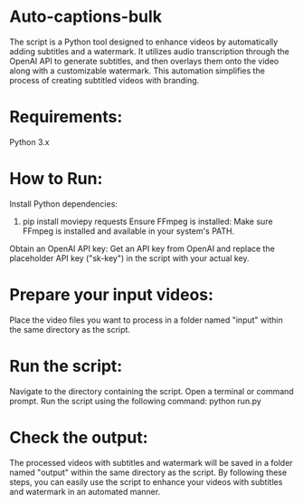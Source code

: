 # Auto-captions-bulk
The script is a Python tool designed to enhance videos by automatically adding subtitles and a watermark. It utilizes audio transcription through the OpenAI API to generate subtitles, and then overlays them onto the video along with a customizable watermark. This automation simplifies the process of creating subtitled videos with branding.

# Requirements:
Python 3.x

# How to Run:
Install Python dependencies:
1. pip install moviepy requests
Ensure FFmpeg is installed: Make sure FFmpeg is installed and available in your system's PATH.

Obtain an OpenAI API key: Get an API key from OpenAI and replace the placeholder API key ("sk-key") in the script with your actual key.

# Prepare your input videos:
Place the video files you want to process in a folder named "input" within the same directory as the script.

# Run the script:
Navigate to the directory containing the script.
Open a terminal or command prompt.
Run the script using the following command:
python run.py

# Check the output:
The processed videos with subtitles and watermark will be saved in a folder named "output" within the same directory as the script.
By following these steps, you can easily use the script to enhance your videos with subtitles and watermark in an automated manner.
